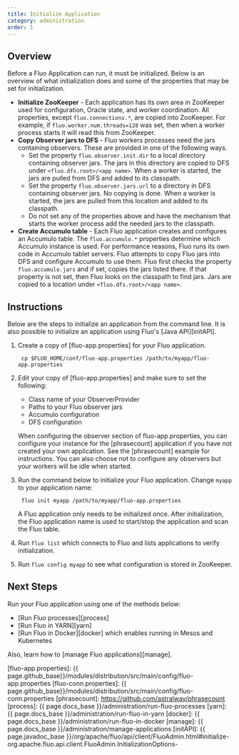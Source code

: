 ```yaml
---
title: Initialize Application
category: administration
order: 1
---
```


## Overview

Before a Fluo Application can run, it must be initialized.  Below is an overview of what
initialization does and some of the properties that may be set for initialization.

 * **Initialize ZooKeeper** - Each application has its own area in ZooKeeper used for configuration,
   Oracle state, and worker coordination. All properties, except `fluo.connections.*`, are copied
   into ZooKeeper. For example, if `fluo.worker.num.threads=128` was set, then when a worker process
   starts it will read this from ZooKeeper.
 * **Copy Observer jars to DFS** - Fluo workers processes need the jars containing observers. These
   are provided in one of the following ways.
   * Set the property `fluo.observer.init.dir` to a local directory containing observer jars. The
     jars in this directory are copied to DFS under `<fluo.dfs.root>/<app name>`. When a worker is
     started, the jars are pulled from DFS and added to its classpath.
   * Set the property `fluo.observer.jars.url` to a directory in DFS containing observer jars.  No
     copying is done. When a worker is started, the jars are pulled from this location and added to
     its classpath.
   * Do not set any of the properties above and have the mechanism that starts the worker process
     add the needed jars to the classpath.
 * **Create Accumulo table** - Each Fluo application creates and configures an Accumulo table. The
   `fluo.accumulo.*` properties determine which Accumulo instance is used. For performance reasons,
   Fluo runs its own code in Accumulo tablet servers. Fluo attempts to copy Fluo jars into DFS and
   configure Accumulo to use them. Fluo first checks the property `fluo.accumulo.jars` and if set,
   copies the jars listed there. If that property is not set, then Fluo looks on the classpath to
   find jars. Jars are copied to a location under `<fluo.dfs.root>/<app name>`.

## Instructions

Below are the steps to initialize an application from the command line. It is also possible to
initialize an application using Fluo's [Java API][initAPI].

1. Create a copy of [fluo-app.properties] for your Fluo application. 

        cp $FLUO_HOME/conf/fluo-app.properties /path/to/myapp/fluo-app.properties

2. Edit your copy of [fluo-app.properties] and make sure to set the following:

    * Class name of your ObserverProvider
    * Paths to your Fluo observer jars
    * Accumulo configuration
    * DFS configuration

   When configuring the observer section of fluo-app.properties, you can configure your instance for the
   [phrasecount] application if you have not created your own application. See the [phrasecount]
   example for instructions. You can also choose not to configure any observers but your workers will
   be idle when started.

3. Run the command below to initialize your Fluo application. Change `myapp` to your application name:

        fluo init myapp /path/to/myapp/fluo-app.properties

   A Fluo application only needs to be initialized once. After initialization, the Fluo application
   name is used to start/stop the application and scan the Fluo table.

4. Run `fluo list` which connects to Fluo and lists applications to verify initialization.

5. Run `fluo config myapp` to see what configuration is stored in ZooKeeper.

## Next Steps

Run your Fluo application using one of the methods below:

* [Run Fluo processes][process]
* [Run Fluo in YARN][yarn]
* [Run Fluo in Docker][docker] which enables running in Mesos and Kubernetes

Also, learn how to [manage Fluo applications][manage].

[fluo-app.properties]: {{ page.github_base}}/modules/distribution/src/main/config/fluo-app.properties
[fluo-conn.properties]: {{ page.github_base}}/modules/distribution/src/main/config/fluo-conn.properties
[phrasecount]: https://github.com/astralway/phrasecount
[process]: {{ page.docs_base }}/administration/run-fluo-processes
[yarn]: {{ page.docs_base }}/administration/run-fluo-in-yarn
[docker]: {{ page.docs_base }}/administration/run-fluo-in-docker
[manage]: {{ page.docs_base }}/administration/manage-applications
[initAPI]: {{ page.javadoc_base }}/org/apache/fluo/api/client/FluoAdmin.html#initialize-org.apache.fluo.api.client.FluoAdmin.InitializationOptions-

